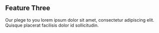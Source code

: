 ## Feature Three

Our plege to you lorem ipsum dolor sit amet, consectetur adipiscing elit. Quisque placerat facilisis dolor id sollicitudin. 